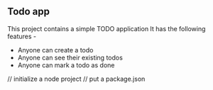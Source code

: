## Todo app

This project contains a simple TODO application
It has the following features -

- Anyone can create a todo
- Anyone can see their existing todos
- Anyone can mark a todo as done

// initialize a node project
// put a package.json